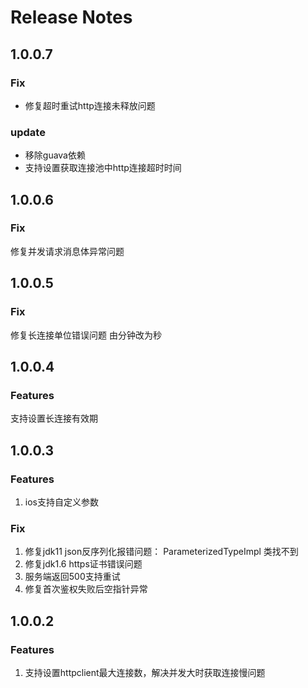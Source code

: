 # Release Notes

## 1.0.0.7
### Fix
* 修复超时重试http连接未释放问题

### update
* 移除guava依赖
* 支持设置获取连接池中http连接超时时间

## 1.0.0.6
### Fix
修复并发请求消息体异常问题

## 1.0.0.5
### Fix
修复长连接单位错误问题 由分钟改为秒

## 1.0.0.4
### Features
支持设置长连接有效期

## 1.0.0.3
### Features
1. ios支持自定义参数

### Fix
1. 修复jdk11 json反序列化报错问题： ParameterizedTypeImpl 类找不到
2. 修复jdk1.6 https证书错误问题
3. 服务端返回500支持重试
4. 修复首次鉴权失败后空指针异常

## 1.0.0.2
### Features
1. 支持设置httpclient最大连接数，解决并发大时获取连接慢问题
